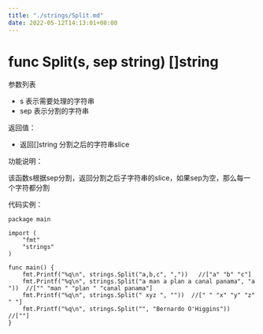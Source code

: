 ```yaml
---
title: "./strings/Split.md"
date: 2022-05-12T14:13:01+08:00
---
```

# func Split(s, sep string) []string

参数列表

- s 表示需要处理的字符串
- sep 表示分割的字符串

返回值：

- 返回[]string 分割之后的字符串slice

功能说明：

该函数s根据sep分割，返回分割之后子字符串的slice，如果sep为空，那么每一个字符都分割

代码实例：

	package main
	
	import (
		"fmt"
		"strings"
	)
	
	func main() {
		fmt.Printf("%q\n", strings.Split("a,b,c", ","))   //["a" "b" "c"]
		fmt.Printf("%q\n", strings.Split("a man a plan a canal panama", "a "))  //["" "man " "plan " "canal panama"]
		fmt.Printf("%q\n", strings.Split(" xyz ", ""))  //[" " "x" "y" "z" " "]
		fmt.Printf("%q\n", strings.Split("", "Bernardo O'Higgins"))   //[""]
	}

